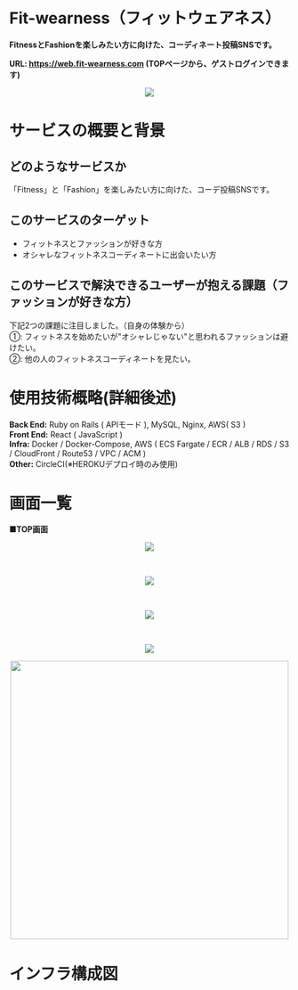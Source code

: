 # Fit-wearness（フィットウェアネス）
**FitnessとFashionを楽しみたい方に向けた、コーディネート投稿SNSです。**

**URL: https://web.fit-wearness.com  (TOPページから、ゲストログインできます)**

<p align="center">
  <img src="https://user-images.githubusercontent.com/78023458/212503515-66b0f47b-29d4-46db-9258-a3759bdc808e.png" />
</p>


# サービスの概要と背景
## どのようなサービスか
「Fitness」と「Fashion」を楽しみたい方に向けた、コーデ投稿SNSです。

## このサービスのターゲット
* フィットネスとファッションが好きな方
* オシャレなフィットネスコーディネートに出会いたい方

## このサービスで解決できるユーザーが抱える課題（ファッションが好きな方）
下記2つの課題に注目しました。（自身の体験から）<br>
①: フィットネスを始めたいが"オシャレじゃない"と思われるファッションは避けたい。<br>
②: 他の人のフィットネスコーディネートを見たい。<br>

# 使用技術概略(詳細後述) 
**Back End:** Ruby on Rails ( APIモード ), MySQL, Nginx, AWS( S3 )<br>
**Front End:** React ( JavaScript )<br>
**Infra:** Docker / Docker-Compose, AWS ( ECS Fargate / ECR / ALB / RDS / S3 / CloudFront / Route53 / VPC / ACM ) <br>
**Other:** CircleCI(※HEROKUデプロイ時のみ使用)<br>


# 画面一覧

**■TOP画面**
<p align="center">
  <img src="https://user-images.githubusercontent.com/78023458/212519664-36b29def-e750-4756-b60b-55faed5ae7c8.png" />
</p>
<br>
<p align="center">
  <img src="https://user-images.githubusercontent.com/78023458/212520012-a47288ae-d09b-4c3a-97fa-4ebe26728d16.png" />
</p>
<br>
<p align="center">
  <img src="https://user-images.githubusercontent.com/78023458/212520069-160ce675-f1c2-4144-82b8-9e392e52fcac.png" />
</p>
<br>
<p align="center">
  <img src="https://user-images.githubusercontent.com/78023458/212520080-7873a84c-4c35-40fb-a6c4-ce280d2dd14c.png" />
</p>
<p align="center">
  <img src="https://user-images.githubusercontent.com/78023458/212520193-918cf1ad-fa4c-4ed3-8f0b-e969539965d7.png" width="500" />
</p>

# インフラ構成図
<br>
<p align="center">
  <img src="" />
</p>



